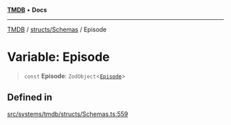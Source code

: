 [**TMDB**](../../../README.md) • **Docs**

***

[TMDB](../../../README.md) / [structs/Schemas](../README.md) / Episode

# Variable: Episode

> `const` **Episode**: `ZodObject`\<[`Episode`](../type-aliases/Episode.md)\>

## Defined in

[src/systems/tmdb/structs/Schemas.ts:559](https://github.com/Norviah/media-hub/blob/b0accce5c447ccf1a18696f3cb0baef1f5bd16be/src/systems/tmdb/structs/Schemas.ts#L559)
